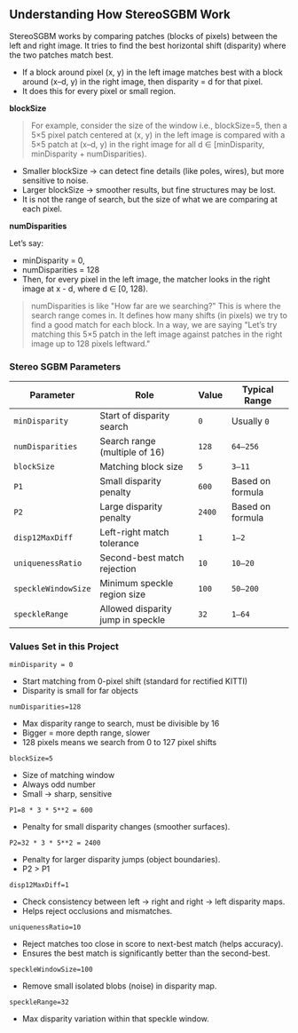 ## Understanding How StereoSGBM Work

StereoSGBM works by comparing patches (blocks of pixels) between the left and right image. It tries to find the best horizontal shift (disparity) where the two patches match best.

- If a block around pixel (x, y) in the left image matches best with a block around (x–d, y) in the right image, then disparity = d for that pixel.
- It does this for every pixel or small region.

**blockSize**

> For example, consider the size of the window i.e., blockSize=5, then a 5×5 pixel patch centered at (x, y) in the left image is compared with a 5×5 patch at (x–d, y) in the right image for all d ∈ [minDisparity, minDisparity + numDisparities).
- Smaller blockSize → can detect fine details (like poles, wires), but more sensitive to noise.
- Larger blockSize → smoother results, but fine structures may be lost.
- It is not the range of search, but the size of what we are comparing at each pixel.

**numDisparities**

Let’s say:
- minDisparity = 0,
- numDisparities = 128
- Then, for every pixel in the left image, the matcher looks in the right image at x - d, where d ∈ [0, 128).

> numDisparities is like "How far are we searching?" This is where the search range comes in. It defines how many shifts (in pixels) we try to find a good match for each block. In a way, we are saying "Let’s try matching this 5×5 patch in the left image against patches in the right image up to 128 pixels leftward."

### Stereo SGBM Parameters

| Parameter           | Role                              | Value      | Typical Range    |
| ------------------- | --------------------------------- | ---------- | ---------------- |
| `minDisparity`      | Start of disparity search         | `0`        | Usually `0`      |
| `numDisparities`    | Search range (multiple of 16)     | `128`      | `64–256`         |
| `blockSize`         | Matching block size               | `5`        | `3–11`           |
| `P1`                | Small disparity penalty           | `600`      | Based on formula |
| `P2`                | Large disparity penalty           | `2400`     | Based on formula |
| `disp12MaxDiff`     | Left-right match tolerance        | `1`        | `1–2`            |
| `uniquenessRatio`   | Second-best match rejection       | `10`       | `10–20`          |
| `speckleWindowSize` | Minimum speckle region size       | `100`      | `50–200`         |
| `speckleRange`      | Allowed disparity jump in speckle | `32`       | `1–64`           |

### Values Set in this Project

 `minDisparity = 0` 
 
- Start matching from 0-pixel shift (standard for rectified KITTI)
- Disparity is small for far objects
 
 `numDisparities=128`
 
 - Max disparity range to search, must be divisible by 16
 - Bigger = more depth range, slower
 - 128 pixels means we search from 0 to 127 pixel shifts     
 
 `blockSize=5`             
 
 - Size of matching window
 - Always odd number
 - Small -> sharp, sensitive
 
  `P1=8 * 3 * 5**2 = 600`
  
  - Penalty for small disparity changes (smoother surfaces).
  
  `P2=32 * 3 * 5**2 = 2400`
  
  - Penalty for larger disparity jumps (object boundaries).
  - P2 > P1
            
  `disp12MaxDiff=1`
  
  - Check consistency between left -> right and right -> left disparity maps.
  - Helps reject occlusions and mismatches.
  
  `uniquenessRatio=10`
  
  - Reject matches too close in score to next-best match (helps accuracy).
  - Ensures the best match is significantly better than the second-best.   
  
  `speckleWindowSize=100`
  
  - Remove small isolated blobs (noise) in disparity map.
            
  `speckleRange=32`
  
  - Max disparity variation within that speckle window.
